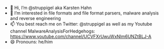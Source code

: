 * 👋 Hi, I’m @struppigel aka Karsten Hahn
* 👀 I’m interested in file formats and file format parsers, malware analysis and reverse engineering
* 📫 You best reach me on Twitter: @struppigel as well as my Youtube channel MalwareAnalysisForHedgehogs: https://www.youtube.com/channel/UCVFXrUwuWxNlm6UNZtBLJ-A
* 😄 Pronouns: he/him
